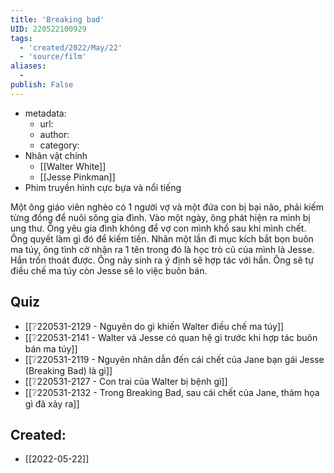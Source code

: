 ```yaml
---
title: 'Breaking bad'
UID: 220522100929
tags:
  - 'created/2022/May/22'
  - 'source/film'
aliases:
  - 
publish: False
---
```

- metadata:
	- url:
	- author:
	- category:
- Nhân vật chính
	- [[Walter White]]
	- [[Jesse Pinkman]]
- Phim truyền hình cực bựa và nổi tiếng

Một ông giáo viên nghèo có 1 người vợ và một đứa con bị bại não, phải kiếm từng đồng để nuôi sông gia đình. Vào một ngày, ông phát hiện ra mình bị ung thư. Ông yêu gia đình không để vợ con mình khổ sau khi mình chết. Ông quyết làm gì đó để kiếm tiền. Nhân một lần đi mục kích bắt bọn buôn ma túy, ông tình cờ nhận ra 1 tên trong đó là học trò cũ của mình là Jesse. Hắn trốn thoát được. Ông nảy sinh ra ý định sẽ hợp tác với hắn. Ông sẽ tự điều chế ma túy còn Jesse sẽ lo việc buôn bán.

## Quiz
- [[❔220531-2129 - Nguyên do gì khiến Walter điều chế ma túy]]
- [[❔220531-2141 - Walter và Jesse có quan hệ gì trước khi hợp tác buôn bán ma túy]]
- [[❔220531-2119 - Nguyên nhân dẫn đến cái chết của Jane bạn gái Jesse (Breaking Bad) là gì]]
- [[❔220531-2127 - Con trai của Walter bị bệnh gì]]
- [[❔220531-2132 - Trong Breaking Bad, sau cái chết của Jane, thảm họa gì đã xảy ra]]
## Created:
- [[2022-05-22]]
